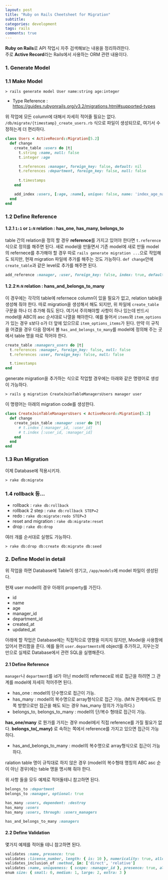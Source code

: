 ```yaml
---
layout: post
title: "Ruby on Rails Cheetsheet for Migration"
subtitle:  
categories: development
tags: rails
comments: true
---
```


**Ruby on Rails**로 API 작업시 자주 검색해보는 내용을 정리하려한다.  
주로 **Active Record**라는 Rails에서 사용하는 ORM 관련 내용이다.

### 1. Generate Model

### 1.1 Make Model

```shell
> rails generate model User name:string age:integer
```
- Type Reference : <https://guides.rubyonrails.org/v3.2/migrations.html#supported-types>

위 작업에 모든 column에 대해서 자세히 적어줄 필요는 없다. `/db/migrate/{timestamp}_create_users.rb` 식으로 파일이 생성되므로, 여기서 수정하는게 더 편리하다.

```ruby
class Users < ActiveRecord::Migration[5.2]
  def change
    create_table :users do |t|
      t.string :name, null: false
      t.integer :age

      t.references :manager, foreign_key: false, default: nil
      t.references :department, foreign_key: false, null: false
      
      t.timestamps
    end

    add_index :users, [:age, :name], unique: false, name: 'index_age_name'
  end
end
```

### 1.2 Define Reference

#### 1.2.1 `1:1` or `1:N` relation : has_one, has_many, belongs_to 

table 간의 relation을 정의 할 경우 **reference**를 가지고 있어야 한다면 `t.reference`식으로 정의를 해주면 된다. 새로 model을 만들면서 기존 model에 새로 만들 model의 refernece를 추가해야 할 경우 따로 `rails generate migration ...`으로 작업해도 되지만, 현재 migration 파일에 추가를 해주는 것도 가능하다. `def change`안에 `create_table`과 같은 level로 추가를 해주면 된다.

```ruby
add_reference :manager, :user, foreign_key: false, index: true, default: nil
```

#### 1.2.2 `M:N` relation : hans_and_belongs_to_many

이 경우에는 각각의 table에 refernece column이 있을 필요가 없고, relation table을 생성해 줘야 한다.
따로 migration을 생성해서 해도 되지만, 위 파일에 `create_table`구문을 하나 더 추가해 줘도 된다.
여기서 주의해야할 사항이 하나 있는데 반드시 model을 ABC의 asc 순서대로 나열을 해야한다.
예를 들어서 `items`와 `item_options`가 있는 경우 s보다 o가 더 앞에 있으므로 `item_options_items`가 된다.
만약 이 규칙을 어겼을 경우 다음 장에서 볼 `has_and_belongs_to_many`를 model에 정의해 주는 곳에서 table 명을 따로 적어야 한다.

```ruby
create_table :managers_users do |t|
  t.references :manager, foreign_key: false, null: false
  t.references :user, foreign_key: false, null: false

  t.timestamps
end
```

generate migration을 추가하는 식으로 작업할 경우에는 아래와 같은 명령어로 생성이 가능하다.

```shell
> rails g migration CreateJoinTableManagersUsers manager user
```

이 명령어는 아래의 migration code를 생성한다.

```ruby
class CreateJoinTableManagersUsers < ActiveRecord::Migration[5.2]
  def change
    create_join_table :manager :user do |t|
      # t.index [:manager_id, :user_id]
      # t.index [:user_id, :manager_id]
    end
  end
end
```

### 1.3 Run Migration

이제 Database에 적용시키자.

```shell
> rake db:migrate
```

### 1.4 rollback 등...

- rollback : `rake db:rollback`
- rollback 2 step : `rake db:rollback STEP=2`
- redo : `rake db:migrate:redo STEP=3`
- reset and migration : `rake db:migrate:reset`
- drop : `rake db:drop`

여러 개를 순서대로 실행도 가능하다.
```shell
> rake db:drop db:create db:migrate db:seed
```

### 2. Define Model in detail

위 작업을 하면 Database에 Table이 생기고, `/app/models`에 model 파일이 생성된다.

현재 user model의 경우 아래의 property를 가진다.

- id
- name
- age
- manager_id
- department_id
- created_at
- updated_at

아래에 할 작업은 Database에는 직접적으로 영향을 미치지 않지만, Model을 사용함에 있어서 편리함을 준다.
예를 들어 `user.departments`에 object를 추가하고, 지우는것 만으로 실제로 Database에서 관련 SQL을 실행해준다.

#### 2.1 Define Reference

`manager`나 `department`를 id가 아닌 model의 refernece로 바로 접근을 하려면 그 관계를 model에 자세히 적어주면 된다.

- has_one : model의 단수명으로 접근이 가능.
- has_many : model의 복수명으로 array형식으로 접근 가능. (M:N 관계에서도 한쪽 방향으로만 접근을 해도 되는 경우 has_many 정의가 가능하다.)
- belongs_to, belongs_to_many : model의 단/복수 형태로 접근이 가능.

**has_one/many** 로 뭔가를 가지는 경우 model에서 직접 reference를 가질 필요가 없다. **belongs_to(_many)** 로 속하는 쪽에서 reference를 가지고 있으면 접근이 가능하다.

- has_and_belongs_to_many : model의 복수명으로 array형식으로 접근이 가능하다.

ralation table 명이 규칙대로 하지 않은 경우 (model의 복수형태 명칭의 ABC asc 순이 아닌 경우)에는 table 명을 명시해 줘야 한다.

위 사항 들을 모두 예제로 적어둘테니 참고하면 된다.

```ruby
belongs_to :department
belongs_to :manager, optional: true

has_many :users, dependent: :destroy
has_many :users
has_many :users, through: :users_managers

has_and_belongs_to_many :managers
```

#### 2.2 Define Validation

몇가지 예제를 적어둘 테니 참고하면 된다.

```ruby
validates :name, presence: true
validates :license_number, length: { is: 10 }, numericality: true, allow_nil: true
validates_inclusion_of :method, in: ['direct', 'relative']
validates :name, uniqueness: { scope: :manager_id }, presence: true, allow_blank: false
enum size: { small: 0, medium: 1, large: 2, extra: 3 }
```
